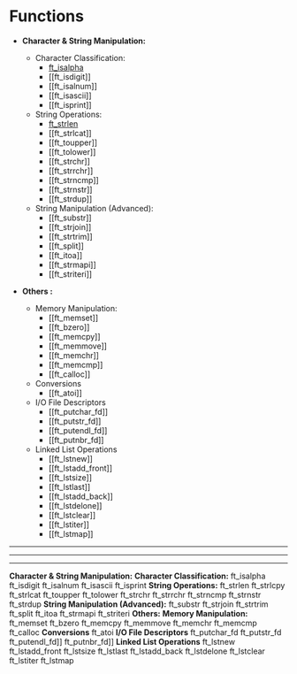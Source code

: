 # Functions
- **Character & String Manipulation:**
	* Character Classification:
	    * [ft_isalpha](ft_isalpha.md)
	    * [[ft_isdigit]]
	    * [[ft_isalnum]]
	    * [[ft_isascii]]
	    * [[ft_isprint]]
	* String Operations:
	    * [ft_strlen](ft_strlen.md)
	    * [[ft_strlcat]]
	    * [[ft_toupper]]
	    * [[ft_tolower]]
	    * [[ft_strchr]]
	    * [[ft_strrchr]]
	    * [[ft_strncmp]]
	    * [[ft_strnstr]]
	    * [[ft_strdup]]
	* String Manipulation (Advanced):
	    * [[ft_substr]]
	    * [[ft_strjoin]]
	    * [[ft_strtrim]]
	    * [[ft_split]]
	    * [[ft_itoa]]
	    * [[ft_strmapi]]
	    * [[ft_striteri]]

- **Others :**
	* Memory Manipulation:
	    * [[ft_memset]]
	    * [[ft_bzero]]
	    * [[ft_memcpy]]
	    * [[ft_memmove]]
	    * [[ft_memchr]]
	    * [[ft_memcmp]]
	    * [[ft_calloc]]
    * Conversions 
	    * [[ft_atoi]]
	* I/O File Descriptors
	    * [[ft_putchar_fd]]
	    * [[ft_putstr_fd]]
	    * [[ft_putendl_fd]]
	    * [[ft_putnbr_fd]]
    * Linked List Operations
	    * [[ft_lstnew]]
	    * [[ft_lstadd_front]]
	    * [[ft_lstsize]]
	    * [[ft_lstlast]]
	    * [[ft_lstadd_back]]
	    * [[ft_lstdelone]]
	    * [[ft_lstclear]]
	    * [[ft_lstiter]]
	    * [[ft_lstmap]]

---
---
---
**Character & String Manipulation:**
**Character Classification:**
ft_isalpha
ft_isdigit
ft_isalnum
ft_isascii
ft_isprint
**String Operations:**
ft_strlen
ft_strlcpy
ft_strlcat
ft_toupper
ft_tolower
ft_strchr
ft_strrchr
ft_strncmp
ft_strnstr
ft_strdup
**String Manipulation (Advanced):**
ft_substr
ft_strjoin
ft_strtrim
ft_split
ft_itoa
ft_strmapi
ft_striteri
**Others:**
**Memory Manipulation:**
ft_memset
ft_bzero
ft_memcpy
ft_memmove
ft_memchr
ft_memcmp
ft_calloc
**Conversions**
ft_atoi
**I/O File Descriptors**
ft_putchar_fd
ft_putstr_fd
ft_putendl_fd]]
ft_putnbr_fd]]
**Linked List Operations**
ft_lstnew
ft_lstadd_front
ft_lstsize
ft_lstlast
ft_lstadd_back
ft_lstdelone
ft_lstclear
ft_lstiter
ft_lstmap